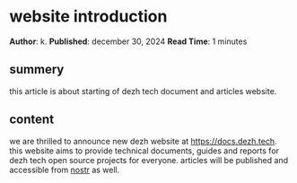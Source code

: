# website introduction

**Author**: k. 
**Published**: december 30, 2024
**Read Time**: 1 minutes

## summery

this article is about starting of dezh tech document and articles website.

## content

we are thrilled to announce new dezh website at https://docs.dezh.tech. this website aims to provide technical documents, guides and reports for dezh tech open source projects for everyone. articles will be published and accessible from [nostr](https://njump.me/dezh.tech) as well.

